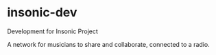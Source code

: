 # insonic-dev
Development for Insonic Project

A network for musicians to share and collaborate, connected to a radio. 
